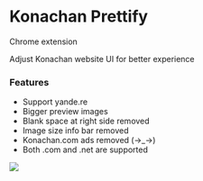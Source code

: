 # Konachan Prettify

Chrome extension

Adjust Konachan website UI for better experience

### Features
- Support yande.re
- Bigger preview images
- Blank space at right side removed
- Image size info bar removed
- Konachan.com ads removed (→_→)
- Both .com and .net are supported

<img src="http://i2.bvimg.com/683126/1c6c7b5353cb9e34.jpg?x=1"/>

